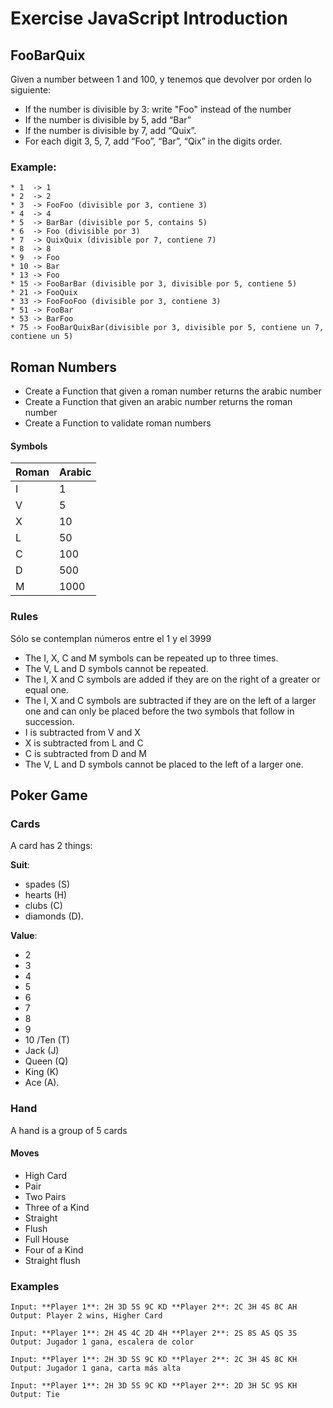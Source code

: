 # Exercise JavaScript Introduction
## FooBarQuix

Given a number between 1 and 100, y tenemos que devolver por orden lo siguiente:

* If the number is divisible by 3: write "Foo" instead of the number 
* If the number is divisible by  5, add “Bar”
* If the number is divisible by  7, add “Quix”.
* For each digit 3, 5, 7, add “Foo”, “Bar”, “Qix” in the digits order.

### Example: 
~~~
* 1  -> 1
* 2  -> 2
* 3  -> FooFoo (divisible por 3, contiene 3)
* 4  -> 4
* 5  -> BarBar (divisible por 5, contains 5)
* 6  -> Foo (divisible por 3)
* 7  -> QuixQuix (divisible por 7, contiene 7)
* 8  -> 8
* 9  -> Foo
* 10 -> Bar
* 13 -> Foo 
* 15 -> FooBarBar (divisible por 3, divisible por 5, contiene 5)
* 21 -> FooQuix
* 33 -> FooFooFoo (divisible por 3, contiene 3)
* 51 -> FooBar
* 53 -> BarFoo
* 75 -> FooBarQuixBar(divisible por 3, divisible por 5, contiene un 7, contiene un 5)
~~~

## Roman Numbers
* Create a Function that given a roman number returns the arabic number
* Create a Function that given an arabic number returns the roman number
* Create a Function to validate roman numbers

#### Symbols

 Roman | Arabic 
--------|-------
 I | 1 
 V | 5 
 X | 10 
 L | 50 
 C | 100 
 D | 500 
 M | 1000 

### Rules

Sólo se contemplan números entre el 1 y el 3999

* The I, X, C and M symbols can be repeated up to three times.
* The V, L and D symbols cannot be repeated.
* The I, X and C symbols are added if they are on the right of a greater or equal one.
* The I, X and C symbols are subtracted if they are on the left of a larger one and can only be placed before the two symbols that follow in succession.
* I is subtracted from V and X
* X is subtracted from L and C
* C is subtracted from D and M
* The V, L and D symbols cannot be placed to the left of a larger one.


## Poker Game

### Cards
A card has 2 things:

**Suit**:
* spades (S)
* hearts (H)
* clubs (C)
* diamonds (D). 

**Value**:
* 2 
* 3
* 4
* 5
* 6
* 7
* 8
* 9
* 10 /Ten (T)
* Jack (J)
* Queen (Q)
* King (K)
* Ace (A). 

### Hand

A hand is a group of 5 cards

#### Moves

* High Card 
* Pair
* Two Pairs 
* Three of a Kind 
* Straight 
* Flush 
* Full House 
* Four of a Kind 
* Straight flush 

### Examples
~~~
Input: **Player 1**: 2H 3D 5S 9C KD **Player 2**: 2C 3H 4S 8C AH
Output: Player 2 wins, Higher Card

Input: **Player 1**: 2H 4S 4C 2D 4H **Player 2**: 2S 8S AS QS 3S
Output: Jugador 1 gana, escalera de color

Input: **Player 1**: 2H 3D 5S 9C KD **Player 2**: 2C 3H 4S 8C KH
Output: Jugador 1 gana, carta más alta

Input: **Player 1**: 2H 3D 5S 9C KD **Player 2**: 2D 3H 5C 9S KH
Output: Tie
~~~


